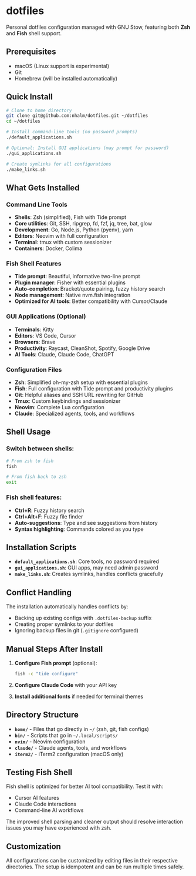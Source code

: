 # dotfiles

Personal dotfiles configuration managed with GNU Stow, featuring both **Zsh** and **Fish** shell support.

## Prerequisites

- macOS (Linux support is experimental)
- Git
- Homebrew (will be installed automatically)

## Quick Install

```bash
# Clone to home directory
git clone git@github.com:nhalm/dotfiles.git ~/dotfiles
cd ~/dotfiles

# Install command-line tools (no password prompts)
./default_applications.sh

# Optional: Install GUI applications (may prompt for password)
./gui_applications.sh

# Create symlinks for all configurations
./make_links.sh
```

## What Gets Installed

### Command Line Tools
- **Shells**: Zsh (simplified), Fish with Tide prompt
- **Core utilities**: Git, SSH, ripgrep, fd, fzf, jq, tree, bat, glow
- **Development**: Go, Node.js, Python (pyenv), yarn
- **Editors**: Neovim with full configuration
- **Terminal**: tmux with custom sessionizer
- **Containers**: Docker, Colima

### Fish Shell Features
- **Tide prompt**: Beautiful, informative two-line prompt
- **Plugin manager**: Fisher with essential plugins
- **Auto-completion**: Bracket/quote pairing, fuzzy history search
- **Node management**: Native nvm.fish integration
- **Optimized for AI tools**: Better compatibility with Cursor/Claude

### GUI Applications (Optional)
- **Terminals**: Kitty
- **Editors**: VS Code, Cursor  
- **Browsers**: Brave
- **Productivity**: Raycast, CleanShot, Spotify, Google Drive
- **AI Tools**: Claude, Claude Code, ChatGPT

### Configuration Files
- **Zsh**: Simplified oh-my-zsh setup with essential plugins
- **Fish**: Full configuration with Tide prompt and productivity plugins
- **Git**: Helpful aliases and SSH URL rewriting for GitHub
- **Tmux**: Custom keybindings and sessionizer
- **Neovim**: Complete Lua configuration
- **Claude**: Specialized agents, tools, and workflows

## Shell Usage

### Switch between shells:
```bash
# From zsh to fish
fish

# From fish back to zsh  
exit
```

### Fish shell features:
- **Ctrl+R**: Fuzzy history search
- **Ctrl+Alt+F**: Fuzzy file finder
- **Auto-suggestions**: Type and see suggestions from history
- **Syntax highlighting**: Commands colored as you type

## Installation Scripts

- **`default_applications.sh`**: Core tools, no password required
- **`gui_applications.sh`**: GUI apps, may need admin password
- **`make_links.sh`**: Creates symlinks, handles conflicts gracefully

## Conflict Handling

The installation automatically handles conflicts by:
- Backing up existing configs with `.dotfiles-backup` suffix
- Creating proper symlinks to your dotfiles
- Ignoring backup files in git (`.gitignore` configured)

## Manual Steps After Install

1. **Configure Fish prompt** (optional):
   ```bash
   fish -c "tide configure"
   ```

2. **Configure Claude Code** with your API key

3. **Install additional fonts** if needed for terminal themes

## Directory Structure

- **`home/`** - Files that go directly in `~/` (zsh, git, fish configs)
- **`bin/`** - Scripts that go in `~/.local/scripts/`
- **`nvim/`** - Neovim configuration
- **`claude/`** - Claude agents, tools, and workflows
- **`iterm2/`** - iTerm2 configuration (macOS only)

## Testing Fish Shell

Fish shell is optimized for better AI tool compatibility. Test it with:
- Cursor AI features
- Claude Code interactions
- Command-line AI workflows

The improved shell parsing and cleaner output should resolve interaction issues you may have experienced with zsh.

## Customization

All configurations can be customized by editing files in their respective directories. The setup is idempotent and can be run multiple times safely.
